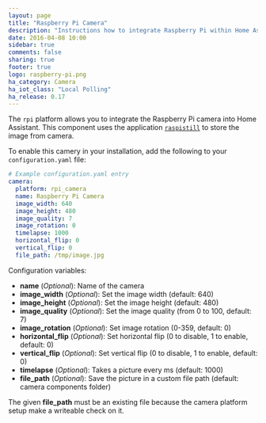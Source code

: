 ```yaml
---
layout: page
title: "Raspberry Pi Camera"
description: "Instructions how to integrate Raspberry Pi within Home Assistant."
date: 2016-04-08 10:00
sidebar: true
comments: false
sharing: true
footer: true
logo: raspberry-pi.png
ha_category: Camera
ha_iot_class: "Local Polling"
ha_release: 0.17
---
```



The `rpi` platform allows you to integrate the Raspberry Pi camera into Home Assistant. This component uses the application [`raspistill`](https://www.raspberrypi.org/documentation/usage/camera/raspicam/raspistill.md) to store the image from camera.

To enable this camery in your installation, add the following to your `configuration.yaml` file:

```yaml
# Example configuration.yaml entry
camera:
  platform: rpi_camera
  name: Raspberry Pi Camera
  image_width: 640
  image_height: 480
  image_quality: 7
  image_rotation: 0
  timelapse: 1000
  horizontal_flip: 0
  vertical_flip: 0
  file_path: /tmp/image.jpg
```

Configuration variables:

 - **name** (*Optional*): Name of the camera
 - **image_width** (*Optional*): Set the image width (default: 640)
 - **image_height** (*Optional*): Set the image height (default: 480)
 - **image_quality** (*Optional*): Set the image quality (from 0 to 100, default: 7)
 - **image_rotation** (*Optional*): Set image rotation (0-359, default: 0)
 - **horizontal_flip** (*Optional*): Set horizontal flip (0 to disable, 1 to enable, default: 0)
 - **vertical_flip** (*Optional*): Set vertical flip (0 to disable, 1 to enable, default: 0)
 - **timelapse** (*Optional*): Takes a picture every ms (default: 1000)
 - **file_path** (*Optional*): Save the picture in a custom file path (default: camera components folder)
 
The given **file_path** must be an existing file because the camera platform setup make a writeable check on it.

